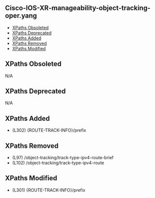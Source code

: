 ## Cisco-IOS-XR-manageability-object-tracking-oper.yang

- [XPaths Obsoleted](#xpaths-obsoleted)
- [XPaths Deprecated](#xpaths-deprecated)
- [XPaths Added](#xpaths-added)
- [XPaths Removed](#xpaths-removed)
- [XPaths Modified](#xpaths-modified)

## XPaths Obsoleted

N/A

## XPaths Deprecated

N/A

## XPaths Added

- (L302)	{ROUTE-TRACK-INFO}/prefix

## XPaths Removed

- (L97)	/object-tracking/track-type-ipv4-route-brief
- (L102)	/object-tracking/track-type-ipv4-route

## XPaths Modified

- (L301)	{ROUTE-TRACK-INFO}/prefix

